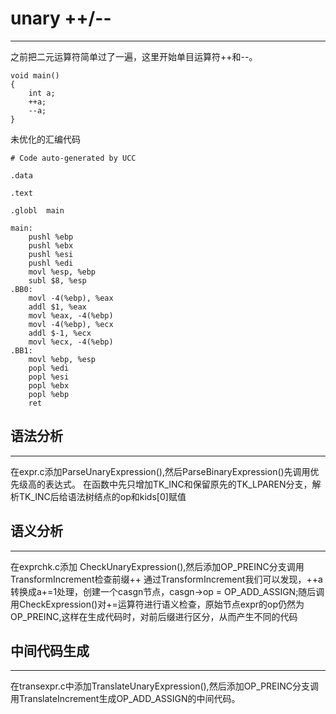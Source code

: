 # unary ++/--
---
之前把二元运算符简单过了一遍，这里开始单目运算符++和--。
```
void main()
{
    int a;
    ++a;
    --a;
}
```
未优化的汇编代码
```
# Code auto-generated by UCC

.data

.text

.globl	main

main:
	pushl %ebp
	pushl %ebx
	pushl %esi
	pushl %edi
	movl %esp, %ebp
	subl $8, %esp
.BB0:
	movl -4(%ebp), %eax
	addl $1, %eax
	movl %eax, -4(%ebp)
	movl -4(%ebp), %ecx
	addl $-1, %ecx
	movl %ecx, -4(%ebp)
.BB1:
	movl %ebp, %esp
	popl %edi
	popl %esi
	popl %ebx
	popl %ebp
	ret
```

## 语法分析
---
在expr.c添加ParseUnaryExpression(),然后ParseBinaryExpression()先调用优先级高的表达式。
在函数中先只增加TK_INC和保留原先的TK_LPAREN分支，解析TK_INC后给语法树结点的op和kids[0]赋值

## 语义分析
---
在exprchk.c添加 CheckUnaryExpression(),然后添加OP_PREINC分支调用TransformIncrement检查前缀++
通过TransformIncrement我们可以发现，++a转换成a+=1处理，创建一个casgn节点，casgn->op = OP_ADD_ASSIGN;随后调用CheckExpression()对+=运算符进行语义检查，原始节点expr的op仍然为OP_PREINC,这样在生成代码时，对前后缀进行区分，从而产生不同的代码

## 中间代码生成
---
在transexpr.c中添加TranslateUnaryExpression(),然后添加OP_PREINC分支调用TranslateIncrement生成OP_ADD_ASSIGN的中间代码。